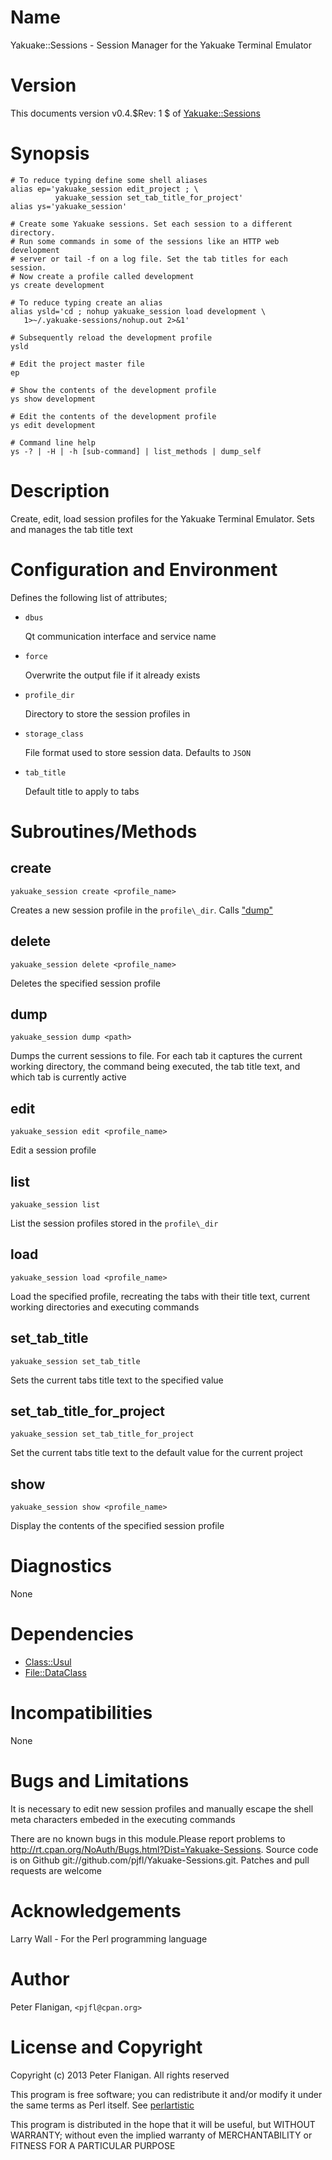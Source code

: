# Name

Yakuake::Sessions - Session Manager for the Yakuake Terminal Emulator

# Version

This documents version v0.4.$Rev: 1 $ of [Yakuake::Sessions](https://metacpan.org/module/Yakuake::Sessions)

# Synopsis

    # To reduce typing define some shell aliases
    alias ep='yakuake_session edit_project ; \
              yakuake_session set_tab_title_for_project'
    alias ys='yakuake_session'

    # Create some Yakuake sessions. Set each session to a different directory.
    # Run some commands in some of the sessions like an HTTP web development
    # server or tail -f on a log file. Set the tab titles for each session.
    # Now create a profile called development
    ys create development

    # To reduce typing create an alias
    alias ysld='cd ; nohup yakuake_session load development \
       1>~/.yakuake-sessions/nohup.out 2>&1'

    # Subsequently reload the development profile
    ysld

    # Edit the project master file
    ep

    # Show the contents of the development profile
    ys show development

    # Edit the contents of the development profile
    ys edit development

    # Command line help
    ys -? | -H | -h [sub-command] | list_methods | dump_self

# Description

Create, edit, load session profiles for the Yakuake Terminal Emulator. Sets
and manages the tab title text

# Configuration and Environment

Defines the following list of attributes;

- `dbus`

    Qt communication interface and service name

- `force`

    Overwrite the output file if it already exists

- `profile_dir`

    Directory to store the session profiles in

- `storage_class`

    File format used to store session data. Defaults to `JSON`

- `tab_title`

    Default title to apply to tabs

# Subroutines/Methods

## create

    yakuake_session create <profile_name>

Creates a new session profile in the `profile\_dir`. Calls ["dump"](#dump)

## delete

    yakuake_session delete <profile_name>

Deletes the specified session profile

## dump

    yakuake_session dump <path>

Dumps the current sessions to file. For each tab it captures the
current working directory, the command being executed, the tab title text,
and which tab is currently active

## edit

    yakuake_session edit <profile_name>

Edit a session profile

## list

    yakuake_session list

List the session profiles stored in the `profile\_dir`

## load

    yakuake_session load <profile_name>

Load the specified profile, recreating the tabs with their title text,
current working directories and executing commands

## set\_tab\_title

    yakuake_session set_tab_title

Sets the current tabs title text to the specified value

## set\_tab\_title\_for\_project

    yakuake_session set_tab_title_for_project

Set the current tabs title text to the default value for the current project

## show

    yakuake_session show <profile_name>

Display the contents of the specified session profile

# Diagnostics

None

# Dependencies

- [Class::Usul](https://metacpan.org/module/Class::Usul)
- [File::DataClass](https://metacpan.org/module/File::DataClass)

# Incompatibilities

None

# Bugs and Limitations

It is necessary to edit new session profiles and manually escape the shell
meta characters embeded in the executing commands

There are no known bugs in this module.Please report problems to
http://rt.cpan.org/NoAuth/Bugs.html?Dist=Yakuake-Sessions. Source code
is on Github git://github.com/pjfl/Yakuake-Sessions.git. Patches and
pull requests are welcome

# Acknowledgements

Larry Wall - For the Perl programming language

# Author

Peter Flanigan, `<pjfl@cpan.org>`

# License and Copyright

Copyright (c) 2013 Peter Flanigan. All rights reserved

This program is free software; you can redistribute it and/or modify it
under the same terms as Perl itself. See [perlartistic](https://metacpan.org/module/perlartistic)

This program is distributed in the hope that it will be useful,
but WITHOUT WARRANTY; without even the implied warranty of
MERCHANTABILITY or FITNESS FOR A PARTICULAR PURPOSE
